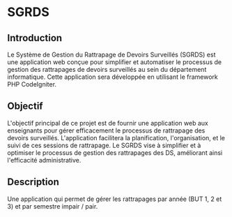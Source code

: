 # SGRDS

## Introduction
Le Système de Gestion du Rattrapage de Devoirs Surveillés (SGRDS) est une
application web conçue pour simplifier et automatiser le processus de gestion des
rattrapages de devoirs surveillés au sein du département informatique. Cette
application sera développée en utilisant le framework PHP CodeIgniter.

## Objectif
L'objectif principal de ce projet est de fournir une application web aux enseignants pour
gérer efficacement le processus de rattrapage des devoirs surveillés. L'application
facilitera la planification, l'organisation, et le suivi de ces sessions de rattrapage. Le
SGRDS vise à simplifier et à optimiser le processus de gestion des rattrapages des
DS, améliorant ainsi l'efficacité administrative.

## Description
Une application qui permet de gérer les rattrapages par année (BUT 1, 2 et 3) et par
semestre impair / pair.
